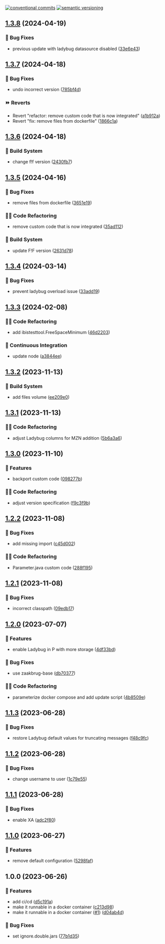 [![conventional commits](https://img.shields.io/badge/conventional%20commits-1.0.0-yellow.svg)](https://conventionalcommits.org) [![semantic versioning](https://img.shields.io/badge/semantic%20versioning-2.0.0-green.svg)](https://semver.org)

## [1.3.8](https://github.com/wearefrank/het-integratie-platform/compare/v1.3.7...v1.3.8) (2024-04-19)


### 🐛 Bug Fixes

* previous update with ladybug datasource disabled ([33e6e43](https://github.com/wearefrank/het-integratie-platform/commit/33e6e435c8df66d1924a2e5af90645e81e696792))

## [1.3.7](https://github.com/wearefrank/het-integratie-platform/compare/v1.3.6...v1.3.7) (2024-04-18)


### 🐛 Bug Fixes

* undo incorrect version ([785bf4d](https://github.com/wearefrank/het-integratie-platform/commit/785bf4d6355a88ea8adf3d13368318898a8e7141))


### ⏩ Reverts

* Revert "refactor: remove custom code that is now integrated" ([a1b912a](https://github.com/wearefrank/het-integratie-platform/commit/a1b912a6aeddf72d89e668c20aabd6344968d798))
* Revert "fix: remove files from dockerfile" ([1866c1a](https://github.com/wearefrank/het-integratie-platform/commit/1866c1a938021438765d191160ef84e33e149a36))

## [1.3.6](https://github.com/wearefrank/het-integratie-platform/compare/v1.3.5...v1.3.6) (2024-04-18)


### 🤖 Build System

* change f!f version ([2430fb7](https://github.com/wearefrank/het-integratie-platform/commit/2430fb7708c359461f1f7a2f04b8fd76c7ee6c2b))

## [1.3.5](https://github.com/wearefrank/het-integratie-platform/compare/v1.3.4...v1.3.5) (2024-04-16)


### 🐛 Bug Fixes

* remove files from dockerfile ([3651e19](https://github.com/wearefrank/het-integratie-platform/commit/3651e19697a911ba28e321a7af6a7cca1022267a))


### 🧑‍💻 Code Refactoring

* remove custom code that is now integrated ([35ad112](https://github.com/wearefrank/het-integratie-platform/commit/35ad112437594a42ddfc33e598353018eb38e562))


### 🤖 Build System

* update F!F version ([2631d78](https://github.com/wearefrank/het-integratie-platform/commit/2631d78d66670e94f572b26911c0afa2944aed5f))

## [1.3.4](https://github.com/wearefrank/het-integratie-platform/compare/v1.3.3...v1.3.4) (2024-03-14)


### 🐛 Bug Fixes

* prevent ladybug overload issue ([33add19](https://github.com/wearefrank/het-integratie-platform/commit/33add195493d5584a789fda37cb70be641244111))

## [1.3.3](https://github.com/wearefrank/het-integratie-platform/compare/v1.3.2...v1.3.3) (2024-02-08)


### 🧑‍💻 Code Refactoring

* add ibistesttool.FreeSpaceMinimum ([46d2203](https://github.com/wearefrank/het-integratie-platform/commit/46d220307afb088e6e38f4dba9c2d8d40f757a0f))


### 🔁 Continuous Integration

* update node ([a3844ee](https://github.com/wearefrank/het-integratie-platform/commit/a3844ee0f8017bf1291db46e2d1dd7ee818b7aa2))

## [1.3.2](https://github.com/wearefrank/het-integratie-platform/compare/v1.3.1...v1.3.2) (2023-11-13)


### 🤖 Build System

* add files volume ([ee209e0](https://github.com/wearefrank/het-integratie-platform/commit/ee209e0d87394d1bd18d7d952072617df6196320))

## [1.3.1](https://github.com/wearefrank/het-integratie-platform/compare/v1.3.0...v1.3.1) (2023-11-13)


### 🧑‍💻 Code Refactoring

* adjust Ladybug columns for MZN addition ([5b6a3a6](https://github.com/wearefrank/het-integratie-platform/commit/5b6a3a6542ddd8a806c5cb347c29228dcd63d9bf))

## [1.3.0](https://github.com/wearefrank/het-integratie-platform/compare/v1.2.2...v1.3.0) (2023-11-10)


### 🍕 Features

* backport custom code ([098277b](https://github.com/wearefrank/het-integratie-platform/commit/098277b1c583f7b8c4d5edada1b56fa6a7115321))


### 🧑‍💻 Code Refactoring

* adjust version specification ([f9c3f9b](https://github.com/wearefrank/het-integratie-platform/commit/f9c3f9ba2183658c6ee701f37218766b0ad4b0d0))

## [1.2.2](https://github.com/wearefrank/het-integratie-platform/compare/v1.2.1...v1.2.2) (2023-11-08)


### 🐛 Bug Fixes

* add missing import ([c45d002](https://github.com/wearefrank/het-integratie-platform/commit/c45d0022022467e34e172f3dcf6a2ed320da893c))


### 🧑‍💻 Code Refactoring

* Parameter.java custom code ([288f195](https://github.com/wearefrank/het-integratie-platform/commit/288f1954fd90798c453fac4fea85b3f1804698f5))

## [1.2.1](https://github.com/wearefrank/het-integratie-platform/compare/v1.2.0...v1.2.1) (2023-11-08)


### 🐛 Bug Fixes

* incorrect classpath ([09edb17](https://github.com/wearefrank/het-integratie-platform/commit/09edb1789471c7a9276572db2a5be7f9b997a125))

## [1.2.0](https://github.com/WeAreFrank/het-integratie-platform/compare/v1.1.3...v1.2.0) (2023-07-07)


### 🍕 Features

* enable Ladybug in P with more storage ([4df33bd](https://github.com/WeAreFrank/het-integratie-platform/commit/4df33bd9be2fc0c2605b4eebe8fe332e7ac56741))


### 🐛 Bug Fixes

* use zaakbrug-base ([db70377](https://github.com/WeAreFrank/het-integratie-platform/commit/db70377abba19ee4ac4a997bb0e32662647c819b))


### 🧑‍💻 Code Refactoring

* parameterize docker compose and add update script ([4b8509e](https://github.com/WeAreFrank/het-integratie-platform/commit/4b8509edf95e3fefd8c2f7cb784f042245905a5d))

## [1.1.3](https://github.com/WeAreFrank/het-integratie-platform/compare/v1.1.2...v1.1.3) (2023-06-28)


### 🐛 Bug Fixes

* restore Ladybug default values for truncating messages ([f48c9fc](https://github.com/WeAreFrank/het-integratie-platform/commit/f48c9fcaddfb8f14eb85bfb704a8d056a994c822))

## [1.1.2](https://github.com/WeAreFrank/het-integratie-platform/compare/v1.1.1...v1.1.2) (2023-06-28)


### 🐛 Bug Fixes

* change username to user ([1c79e55](https://github.com/WeAreFrank/het-integratie-platform/commit/1c79e55b81f4eacb756044145a94275d73df0331))

## [1.1.1](https://github.com/WeAreFrank/het-integratie-platform/compare/v1.1.0...v1.1.1) (2023-06-28)


### 🐛 Bug Fixes

* enable XA ([adc2f80](https://github.com/WeAreFrank/het-integratie-platform/commit/adc2f8006ca7622413b469ee39851bbd022b0a52))

## [1.1.0](https://github.com/WeAreFrank/het-integratie-platform/compare/v1.0.0...v1.1.0) (2023-06-27)


### 🍕 Features

* remove default configuration ([5298faf](https://github.com/WeAreFrank/het-integratie-platform/commit/5298faf27f674f8d5eeedd3d9581a44b8af36cf9))

## 1.0.0 (2023-06-26)


### 🍕 Features

* add ci/cd ([d5c191a](https://github.com/WeAreFrank/het-integratie-platform/commit/d5c191a721ed10b6abb455c9d51c7d7a44924f20))
* make it runnable in a docker container ([c213d98](https://github.com/WeAreFrank/het-integratie-platform/commit/c213d98c5296398ef524b1d215e8803b98541165))
* make it runnable in a docker container ([#1](https://github.com/WeAreFrank/het-integratie-platform/issues/1)) ([d04ab4d](https://github.com/WeAreFrank/het-integratie-platform/commit/d04ab4d76f2a42c11fe480fb24a0b58d84db2cee))


### 🐛 Bug Fixes

* set ignore.double.jars ([77b1d35](https://github.com/WeAreFrank/het-integratie-platform/commit/77b1d3587a3e120beebfc62e15ecf4ae76705558))

